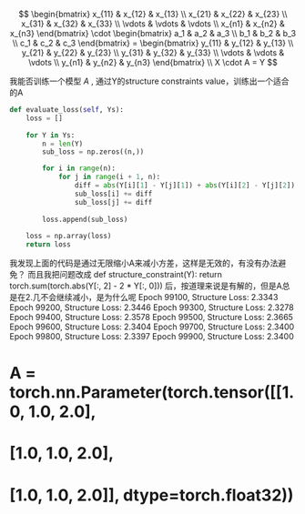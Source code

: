 $$
\begin{bmatrix}
    x_{11} & x_{12} & x_{13} \\
    x_{21} & x_{22} & x_{23} \\
    x_{31} & x_{32} & x_{33} \\
    \vdots & \vdots & \vdots \\
    x_{n1} & x_{n2} & x_{n3}
\end{bmatrix} \cdot 
\begin{bmatrix}
    a_1 & a_2 & a_3 \\
    b_1 & b_2 & b_3 \\
    c_1 & c_2 & c_3
\end{bmatrix} = 
\begin{bmatrix}
    y_{11} & y_{12} & y_{13} \\
    y_{21} & y_{22} & y_{23} \\
    y_{31} & y_{32} & y_{33} \\
    \vdots & \vdots & \vdots \\
    y_{n1} & y_{n2} & y_{n3}
\end{bmatrix} \\
X \cdot A = Y
$$

我能否训练一个模型 $A$ , 通过Y的structure constraints value，训练出一个适合的A

```py
def evaluate_loss(self, Ys):
    loss = []
    
    for Y in Ys:
        n = len(Y)
        sub_loss = np.zeros((n,))

        for i in range(n):
            for j in range(i + 1, n):
                diff = abs(Y[i][1] - Y[j][1]) + abs(Y[i][2] - Y[j][2])
                sub_loss[i] += diff
                sub_loss[j] += diff
    
        loss.append(sub_loss)
    
    loss = np.array(loss)
    return loss
```

我发现上面的代码是通过无限缩小A来减小方差，这样是无效的，有没有办法避免？
而且我把问题改成
def structure_constraint(Y):
    return torch.sum(torch.abs(Y[:, 2] - 2 * Y[:, 0]))
后，按道理来说是有解的，但是A总是在2.几不会继续减小，是为什么呢
Epoch 99100, Structure Loss: 2.3343
Epoch 99200, Structure Loss: 2.3446
Epoch 99300, Structure Loss: 2.3278
Epoch 99400, Structure Loss: 2.3578
Epoch 99500, Structure Loss: 2.3665
Epoch 99600, Structure Loss: 2.3404
Epoch 99700, Structure Loss: 2.3400
Epoch 99800, Structure Loss: 2.3397
Epoch 99900, Structure Loss: 2.3400

# A = torch.nn.Parameter(torch.tensor([[1.0, 1.0, 2.0],
#                                     [1.0, 1.0, 2.0],
#                                     [1.0, 1.0, 2.0]], dtype=torch.float32))